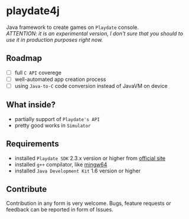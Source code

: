 # playdate4j
Java framework to create games on `Playdate` console. \
*ATTENTION: it is an experimental version, I don't sure that you should to use it in production purposes right now.*

## Roadmap
- [ ] full `C API` coverege
- [ ] well-automated app creation process
- [ ] using `Java-to-C` code conversion instead of JavaVM on device

## What inside?
- partially support of `Playdate's API`
- pretty good works in `Simulator`

## Requirements
- installed `Playdate SDK` 2.3.x version or higher from [official site](https://play.date/dev/)
- installed `g++` compilator, like [mingw64](https://github.com/niXman/mingw-builds-binaries/releases)
- installed `Java Development Kit` 1.6 version or higher

## Contribute
Contribution in any form is very welcome. Bugs, feature requests or feedback can be reported in form of Issues.
